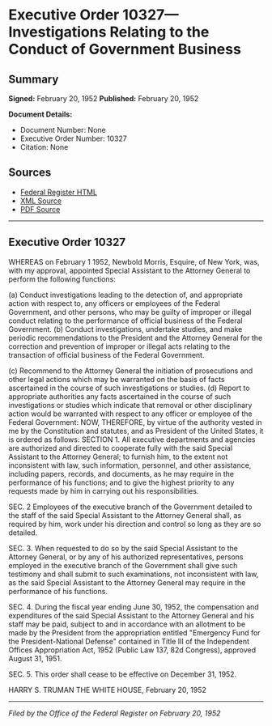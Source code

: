 # Executive Order 10327—Investigations Relating to the Conduct of Government Business

## Summary

**Signed:** February 20, 1952
**Published:** February 20, 1952

**Document Details:**
- Document Number: None
- Executive Order Number: 10327
- Citation: None

## Sources
- [Federal Register HTML](https://www.presidency.ucsb.edu/documents/executive-order-10327-investigations-relating-the-conduct-government-business)
- [XML Source](None)
- [PDF Source](None)

---

## Executive Order 10327

WHEREAS on February 1 1952, Newbold Morris, Esquire, of New York, was, with my approval, appointed Special Assistant to the Attorney General to perform the following functions:

(a) Conduct investigations leading to the detection of, and appropriate action with respect to, any officers or employees of the Federal Government, and other persons, who may be guilty of improper or illegal conduct relating to the performance of official business of the Federal Government.
(b) Conduct investigations, undertake studies, and make periodic recommendations to the President and the Attorney General for the correction and prevention of improper or illegal acts relating to the transaction of official business of the Federal Government.

(c) Recommend to the Attorney General the initiation of prosecutions and other legal actions which may be warranted on the basis of facts ascertained in the course of such investigations or studies.
(d) Report to appropriate authorities any facts ascertained in the course of such investigations or studies which indicate that removal or other disciplinary action would be warranted with respect to any officer or employee of the Federal Government:
NOW, THEREFORE, by virtue of the authority vested in me by the Constitution and statutes, and as President of the United States, it is ordered as follows:
SECTION 1. All executive departments and agencies are authorized and directed to cooperate fully with the said Special Assistant to the Attorney General; to furnish him, to the extent not inconsistent with law, such information, personnel, and other assistance, including papers, records, and documents, as he may require in the performance of his functions; and to give the highest priority to any requests made by him in carrying out his responsibilities.

SEC. 2 Employees of the executive branch of the Government detailed to the staff of the said Special Assistant to the Attorney General shall, as required by him, work under his direction and control so long as they are so detailed.

SEC. 3. When requested to do so by the said Special Assistant to the Attorney General, or by any of his authorized representatives, persons employed in the executive branch of the Government shall give such testimony and shall submit to such examinations, not inconsistent with law, as the said Special Assistant to the Attorney General may require in the performance of his functions.

SEC. 4. During the fiscal year ending June 30, 1952, the compensation and expenditures of the said Special Assistant to the Attorney General and his staff may be paid, subject to and in accordance with an allotment to be made by the President from the appropriation entitled "Emergency Fund for the President-National Defense" contained in Title III of the Independent Offices Appropriation Act, 1952 (Public Law 137, 82d Congress), approved August 31, 1951.

SEC. 5. This order shall cease to be effective on December 31, 1952.

HARRY S. TRUMAN
THE WHITE HOUSE,
February 20, 1952

---

*Filed by the Office of the Federal Register on February 20, 1952*
